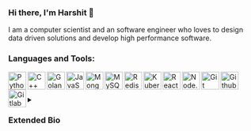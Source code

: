 ### Hi there, I'm Harshit 👋
I am a computer scientist and an software engineer who loves to design data driven solutions and develop high performance software.

<!--
**harshitsaini/harshitsaini** is a ✨ _special_ ✨ repository because its `README.md` (this file) appears on your GitHub profile.

Here are some ideas to get you started:

- 🔭 I’m currently working on ...
- 🌱 I’m currently learning ...
- 👯 I’m looking to collaborate on ...
- 🤔 I’m looking for help with ...
- 💬 Ask me about ...
- 📫 How to reach me: ...
- 😄 Pronouns: ...
- ⚡ Fun fact: ...
-->

### Languages and Tools:
<img align="left" alt="Python" width="36px" src="https://cdn.jsdelivr.net/gh/devicons/devicon/icons/python/python-original.svg" />
<img align="left" alt="C++" width="36px" src="https://cdn.jsdelivr.net/gh/devicons/devicon/icons/cplusplus/cplusplus-original.svg" />
<img align="left" alt="Golang" width="36px" src="https://cdn.jsdelivr.net/gh/devicons/devicon/icons/go/go-original-wordmark.svg" />
<img align="left" alt="JavaScript" width="36px" src="https://cdn.jsdelivr.net/gh/devicons/devicon/icons/javascript/javascript-original.svg"/>
<img align="left" alt="MongoDB" width="36px" src="https://cdn.jsdelivr.net/gh/devicons/devicon/icons/mongodb/mongodb-original.svg"/>
<img align="left" alt="MySQL" width="36px" src="https://cdn.jsdelivr.net/gh/devicons/devicon/icons/mysql/mysql-original.svg"/>
<img align="left" alt="Redis" width="36px" src="https://cdn.jsdelivr.net/gh/devicons/devicon/icons/redis/redis-original.svg"/>
<img align="left" alt="Kubernetes" width="36px" src="https://cdn.jsdelivr.net/gh/devicons/devicon/icons/kubernetes/kubernetes-plain.svg"/>
<img align="left" alt="React" width="36px" src="https://cdn.jsdelivr.net/gh/devicons/devicon/icons/react/react-original.svg"/>
<img align="left" alt="Node.js" width="36px" src="https://cdn.jsdelivr.net/gh/devicons/devicon/icons/nodejs/nodejs-original.svg"/>
<img align="left" alt="Git" width="36px" src="https://cdn.jsdelivr.net/gh/devicons/devicon/icons/git/git-original.svg"/>
<img align="left" alt="Github" width="36px" src="https://cdn.jsdelivr.net/gh/devicons/devicon/icons/gitlab/gitlab-original.svg" />
<img align="left" alt="Gitlab" width="36px" src="https://cdn.jsdelivr.net/gh/devicons/devicon/icons/github/github-original.svg" />

<br/><br/>

<details>
<summary><h3>Extended Bio</h3></summary>
    I started my programming journey in 2008 using QBasic and Logo. Following years of school days I wrote small software programs in C and html to develop patterns, calculators and web pages. From 2010 till 2016, I developed multiple software applications using Netbeans IDE, Java, Javascript, HTML, C/C++. In year 2014 I develped interest in applied mathematics and advanced statistics and started to use C/C++ and python to develop solutions related to Approximation algorithms and Aritificial intelligence. This led me to pursue full time jobs as a Software Developer Engineer with Machine learning specialization. Since 2016 I have worked intensively in field of machine learnining egnineering and AI research.
<br/><br/>
Though my primary focus has been on tech stacks related to backend engineering, I have assumed multiple roles and worked in multiple domains including Machine Learning, Data Engineering, DevOps and Front-end developement. These days my focus areas include designing high performance apps and latency optimization. I love to dissect and analyze internals of software components and carve out ways to improve latency and usability. In future I plan to devote my focus to analyzing internals of node.js, Python, database engines and linux kernel performance tuning.
<br/><br/>
Feel free to reach out to me at <a class="text-blue-800" href="mailto: harshitsaini15@gmail.com">harshitsaini15@gmail.com </a>

</details>

